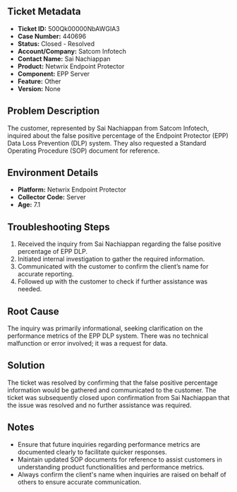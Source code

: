 ## Ticket Metadata
- **Ticket ID:** 500Qk00000NbAWGIA3
- **Case Number:** 440696
- **Status:** Closed - Resolved
- **Account/Company:** Satcom Infotech
- **Contact Name:** Sai Nachiappan
- **Product:** Netwrix Endpoint Protector
- **Component:** EPP Server
- **Feature:** Other
- **Version:** None

## Problem Description
The customer, represented by Sai Nachiappan from Satcom Infotech, inquired about the false positive percentage of the Endpoint Protector (EPP) Data Loss Prevention (DLP) system. They also requested a Standard Operating Procedure (SOP) document for reference.

## Environment Details
- **Platform:** Netwrix Endpoint Protector
- **Collector Code:** Server
- **Age:** 7.1

## Troubleshooting Steps
1. Received the inquiry from Sai Nachiappan regarding the false positive percentage of EPP DLP.
2. Initiated internal investigation to gather the required information.
3. Communicated with the customer to confirm the client’s name for accurate reporting.
4. Followed up with the customer to check if further assistance was needed.

## Root Cause
The inquiry was primarily informational, seeking clarification on the performance metrics of the EPP DLP system. There was no technical malfunction or error involved; it was a request for data.

## Solution
The ticket was resolved by confirming that the false positive percentage information would be gathered and communicated to the customer. The ticket was subsequently closed upon confirmation from Sai Nachiappan that the issue was resolved and no further assistance was required.

## Notes
- Ensure that future inquiries regarding performance metrics are documented clearly to facilitate quicker responses.
- Maintain updated SOP documents for reference to assist customers in understanding product functionalities and performance metrics.
- Always confirm the client's name when inquiries are raised on behalf of others to ensure accurate communication.
